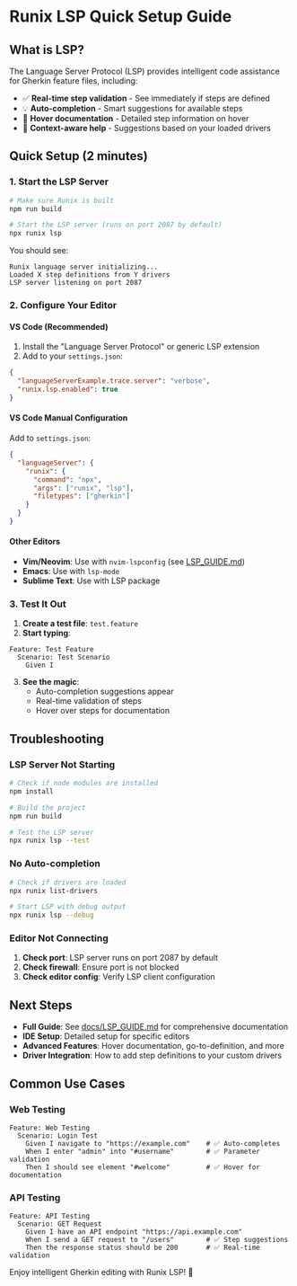 # Runix LSP Quick Setup Guide

## What is LSP?

The Language Server Protocol (LSP) provides intelligent code assistance for Gherkin feature files, including:
- ✅ **Real-time step validation** - See immediately if steps are defined
- 💡 **Auto-completion** - Smart suggestions for available steps
- 📖 **Hover documentation** - Detailed step information on hover
- 🎯 **Context-aware help** - Suggestions based on your loaded drivers

## Quick Setup (2 minutes)

### 1. Start the LSP Server

```bash
# Make sure Runix is built
npm run build

# Start the LSP server (runs on port 2087 by default)
npx runix lsp
```

You should see:
```
Runix language server initializing...
Loaded X step definitions from Y drivers
LSP server listening on port 2087
```

### 2. Configure Your Editor

#### VS Code (Recommended)
1. Install the "Language Server Protocol" or generic LSP extension
2. Add to your `settings.json`:

```json
{
  "languageServerExample.trace.server": "verbose",
  "runix.lsp.enabled": true
}
```

#### VS Code Manual Configuration
Add to `settings.json`:

```json
{
  "languageServer": {
    "runix": {
      "command": "npx",
      "args": ["runix", "lsp"],
      "filetypes": ["gherkin"]
    }
  }
}
```

#### Other Editors
- **Vim/Neovim**: Use with `nvim-lspconfig` (see [LSP_GUIDE.md](./docs/LSP_GUIDE.md))
- **Emacs**: Use with `lsp-mode`
- **Sublime Text**: Use with LSP package

### 3. Test It Out

1. **Create a test file**: `test.feature`
2. **Start typing**:

```gherkin
Feature: Test Feature
  Scenario: Test Scenario
    Given I 
```

3. **See the magic**:
   - Auto-completion suggestions appear
   - Real-time validation of steps
   - Hover over steps for documentation

## Troubleshooting

### LSP Server Not Starting
```bash
# Check if node modules are installed
npm install

# Build the project
npm run build

# Test the LSP server
npx runix lsp --test
```

### No Auto-completion
```bash
# Check if drivers are loaded
npx runix list-drivers

# Start LSP with debug output
npx runix lsp --debug
```

### Editor Not Connecting
1. **Check port**: LSP server runs on port 2087 by default
2. **Check firewall**: Ensure port is not blocked
3. **Check editor config**: Verify LSP client configuration

## Next Steps

- **Full Guide**: See [docs/LSP_GUIDE.md](./docs/LSP_GUIDE.md) for comprehensive documentation
- **IDE Setup**: Detailed setup for specific editors
- **Advanced Features**: Hover documentation, go-to-definition, and more
- **Driver Integration**: How to add step definitions to your custom drivers

## Common Use Cases

### Web Testing
```gherkin
Feature: Web Testing
  Scenario: Login Test
    Given I navigate to "https://example.com"    # ✅ Auto-completes
    When I enter "admin" into "#username"        # ✅ Parameter validation
    Then I should see element "#welcome"         # ✅ Hover for documentation
```

### API Testing
```gherkin
Feature: API Testing
  Scenario: GET Request
    Given I have an API endpoint "https://api.example.com"
    When I send a GET request to "/users"        # ✅ Step suggestions
    Then the response status should be 200       # ✅ Real-time validation
```

Enjoy intelligent Gherkin editing with Runix LSP! 🚀